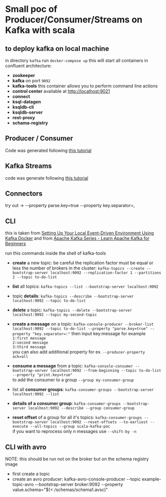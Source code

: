 # Small poc of Producer/Consumer/Streams on Kafka with scala

## to deploy kafka on local machine
in directory `kafka` run `docker-compose up` this will start all containers in confluent architecture:
 *  **zookeeper**
 *  **kafka** on port `9092`
 *  **kafka-tools** this container allows you to perform command line actions   
 *  **control center** available at [http://localhost:9021](http://localhost:9021)
 *  **connect**
 *  **ksql-datagen**
 *  **ksqldb-cli**
 *  **ksqldb-server**
 *  **rest-proxy**
 *  **schama-registry**

## Producer / Consumer
Code was generated following [this tutorial](https://dzone.com/articles/hands-on-apache-kafka-with-scala)

## Kafka Streams
code was generate following [this tutorial](https://kafka.apache.org/28/documentation/streams/) 

## Connectors 

try out -> --property parse.key=true --property key.separator=,


## CLI 

this is taken from [Setting Up Your Local Event-Driven Environment Using Kafka Docker](https://betterprogramming.pub/your-local-event-driven-environment-using-dockerised-kafka-cluster-6e84af09cd95) and from [Apache Kafka Series - Learn Apache Kafka for Beginners
](https://learning.oreilly.com/videos/apache-kafka-series/9781789342604/)

run this commands inside the shell of kafka-tools

 * **create** a new topic: be careful the replication factor must be equal or less the number of brokers in the cluster: `kafka-topics --create --bootstrap-server localhost:9092 --replication-factor 1 --partitions 2 --topic to-do-list` 
 * **list** all topics: `kafka-topics --list --bootstrap-server localhost:9092`
 * topic **details**: `kafka-topics --describe --bootstrap-server localhost:9092 --topic to-do-list`
 * **delete** a topic: `kafka-topics --delete --bootstrap-server localhost:9092 --topic my-second-topic`

 * **create a message** on a topic: `kafka-console-producer --broker-list localhost:9092 --topic to-do-list --property "parse.key=true" --property "key.separator=:"` then input key:message for example   
`1:first message`   
`2:second message`  
`3:third message`   
   you can also add additional property for ex. `--producer-property ack=all` 
 * **consume a message** from a topic: `kafka-console-consumer --bootstrap-server localhost:9092 --from-beginning --topic to-do-list --property "print.key=true"`   
   to add the consumer to a group `--group my-consumer-group`

 * list all **consumer groups**: `kafka-consumer-groups --bootstrap-server localhost:9092 --list`
 * **details of a consumer group**: `kafka-consumer-groups --bootstrap-server localhost:9092 --describe --group consumer-group`
 * **reset offset** of a group for all it's topics: `kafka-consumer-groups --bootstrap-server localhost:9092 --reset-offsets --to-earliest --execute --all-topics --group scala-kafka-poc`   
   if you want to reprocess only n messages use `--shift-by -n`


## CLI with avro

NOTE: this should be run not on the broker but on the schema registry image

 * first create a topic
 * create an avro producer: kafka-avro-console-producer --topic example-topic-avro --bootstrap-server broker:9092 --property value.schema="$(< /schemas/schema1.avsc)"

